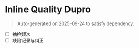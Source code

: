 # Inline Quality Dupro

> Auto-generated on 2025-09-24 to satisfy dependency.

- [ ] 抽检频次
- [ ] 缺陷记录与纠正
